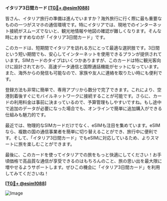 **イタリア3日間カード [[TG💪+ @esim1088](https://t.me/s/esim1088)]**

皆さん、イタリア旅行の準備は進んでいますか？海外旅行に行く際に最も重要なものの一つがスマホの通信環境です。特にイタリアでは、現地でのインターネット接続がスムーズでないと、観光地情報や地図の確認が難しくなります。そんな時におすすめなのが「イタリア3日間カード」です。

このカードは、短期間でイタリアを訪れる方にとって最適な選択肢です。3日間という短い期間でも、安心してインターネットを使用できるプランが提供されています。SIMカードのタイプはいくつかありますが、このカードは特に観光客向けに設計されており、高速データ通信と国際通話機能がセットになっています。また、海外からの発信も可能なので、家族や友人に連絡を取りたい時にも便利です。

登録方法も非常に簡単で、専用アプリから数分で完了できます。これにより、空港到着後すぐにモバイルネットワークに接続することが可能です。さらに、カードの利用料金は事前に決まっているので、予算管理もしやすいですね。もし途中で追加のデータが必要になった場合でも、オンラインで簡単に追加購入ができる仕組みも魅力的です。

最近では、物理的なSIMカードだけでなく、eSIMも注目を集めています。eSIMなら、複数の国の通信事業者を簡単に切り替えることができ、旅行中に便利です。そして、「イタリア3日間カード」でもeSIMに対応しているため、よりスマートに旅を楽しむことができます。

最後に、このカードを使ってイタリアでの旅をもっと快適にしてください！お手頃価格で高品質な通信が享受できるのはもちろんのこと、旅の思い出を最大限に増やせるようサポートします。ぜひこの機会に「イタリア3日間カード」を利用してみてくださいね！

**[[TG💪+ @esim1088](https://t.me/s/esim1088)]**

![Image](https://i.postimg.cc/Y0z9fWf4/image.png)